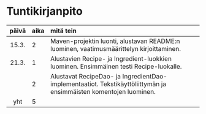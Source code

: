 # Tuntikirjanpito

| päivä | aika | mitä tein |
| :----:|:-----| :-----|
| 15.3.  | 2    | Maven-projektin luonti, alustavan README:n luominen, vaatimusmäärittelyn kirjoittaminen.  |
| 21.3.  | 1    | Alustavien Recipe- ja Ingredient-luokkien luominen. Ensimmäinen testi Recipe-luokalle. |
|        | 2    | Alustavat RecipeDao- ja IngredientDao-implementaatiot. Tekstikäyttöliittymän ja ensimmäisten komentojen luominen. |
| yht   | 5 | |
